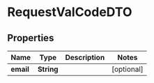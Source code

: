 # RequestValCodeDTO

## Properties
Name | Type | Description | Notes
------------ | ------------- | ------------- | -------------
**email** | **String** |  |  [optional]

